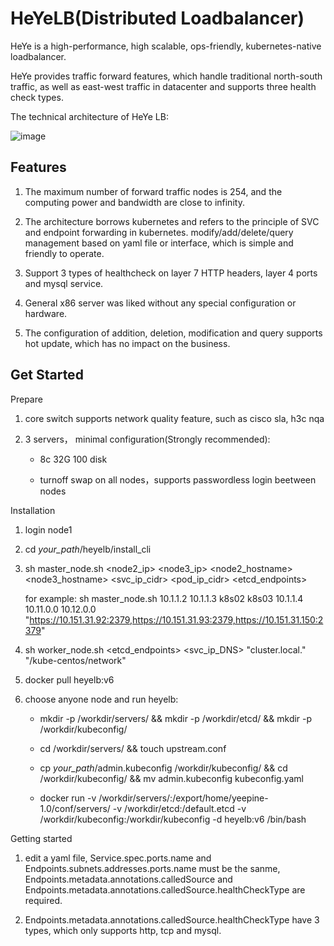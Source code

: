 # HeYeLB(Distributed Loadbalancer)

HeYe is a high-performance, high scalable, ops-friendly, kubernetes-native loadbalancer.

HeYe provides traffic forward features, which handle traditional north-south traffic, as well as east-west traffic in datacenter and supports three health check types.

The technical architecture of HeYe LB:

![image](https://user-images.githubusercontent.com/104561610/167753755-4b40ea7d-1c8f-4d2d-b2ec-bb1436025e93.png)

Features
------------------------
1. The maximum number of forward traffic nodes is 254, and the computing power and bandwidth are close to infinity.

2. The architecture borrows kubernetes and refers to the principle of SVC and endpoint forwarding in kubernetes. modify/add/delete/query management based on yaml file or interface, which is simple and friendly to operate.

3. Support 3 types of healthcheck on layer 7 HTTP headers, layer 4 ports and mysql service.

4. General x86 server was liked without any special configuration or hardware.

5. The configuration of addition, deletion, modification and query supports hot update, which has no impact on the business.


Get Started
----------------------------
Prepare

  1. core switch supports network quality feature, such as cisco sla, h3c nqa

  2. 3 servers， minimal configuration(Strongly recommended): 

     * 8c 32G 100 disk

     * turnoff swap on all nodes，supports passwordless login beetween nodes

Installation

  1. login node1
 
  2. cd *your_path*/heyelb/install_cli

  3. sh master_node.sh <node2_ip> <node3_ip> <node2_hostname> <node3_hostname> <vip> <svc_ip_cidr> <pod_ip_cidr> <etcd_endpoints>
  
     for example: sh master_node.sh 10.1.1.2 10.1.1.3 k8s02 k8s03 10.1.1.4 10.11.0.0 10.12.0.0   "https://10.151.31.92:2379,https://10.151.31.93:2379,https://10.151.31.150:2379"
  
  4. sh worker_node.sh <vip> <etcd_endpoints> <svc_ip_DNS>  "cluster.local." "/kube-centos/network"
  
  5. docker pull heyelb:v6
  
  6. choose anyone node and run heyelb:
  
     * mkdir -p /workdir/servers/ && mkdir -p /workdir/etcd/ && mkdir -p /workdir/kubeconfig/ 
  
     * cd /workdir/servers/ && touch upstream.conf 
  
     * cp *your_path*/admin.kubeconfig /workdir/kubeconfig/ && cd /workdir/kubeconfig/ && mv admin.kubeconfig kubeconfig.yaml
  
     * docker run -v /workdir/servers/:/export/home/yeepine-1.0/conf/servers/ -v /workdir/etcd:/default.etcd -v /workdir/kubeconfig:/workdir/kubeconfig -d heyelb:v6 /bin/bash

Getting started

  1. edit a yaml file, Service.spec.ports.name and Endpoints.subnets.addresses.ports.name must be the sanme, Endpoints.metadata.annotations.calledSource and Endpoints.metadata.annotations.calledSource.healthCheckType are required. 
  
  2. Endpoints.metadata.annotations.calledSource.healthCheckType have 3 types, which only supports http, tcp and mysql.

